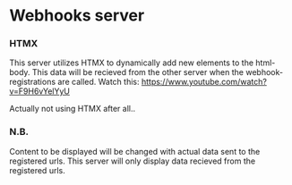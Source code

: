 # Webhooks server

### HTMX

This server utilizes HTMX to dynamically add new elements to the html-body.
This data will be recieved from the other server when the webhook-registrations are called.
Watch this: https://www.youtube.com/watch?v=F9H6vYelYyU

Actually not using HTMX after all..

<script src="https://unpkg.com/htmx.org@1.9.11" integrity="sha384-0gxUXCCR8yv9FM2b+U3FDbsKthCI66oH5IA9fHppQq9DDMHuMauqq1ZHBpJxQ0J0" crossorigin="anonymous"></script>


### N.B.

Content to be displayed will be changed with actual data sent to the registered urls.
This server will only display data recieved from the registered urls.